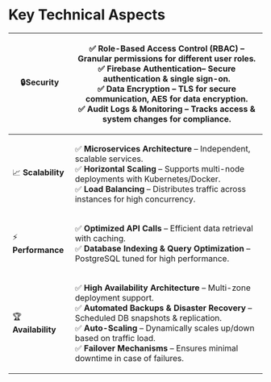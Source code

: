 # Key Technical Aspects

| 🔒**Security**      | <p>✅ <strong>Role-Based Access Control (RBAC)</strong> – Granular permissions for different user roles.<br>✅ <strong>Firebase Authentication</strong>– Secure authentication &#x26; single sign-on.<br>✅ <strong>Data Encryption</strong> – TLS for secure communication, AES for data encryption.<br>✅ <strong>Audit Logs &#x26; Monitoring</strong> – Tracks access &#x26; system changes for compliance.</p> |
| ------------------- | --------------------------------------------------------------------------------------------------------------------------------------------------------------------------------------------------------------------------------------------------------------------------------------------------------------------------------------------------------------------------------------------------------------- |
| 📈 **Scalability**  | <p>✅ <strong>Microservices Architecture</strong> – Independent, scalable services.<br>✅ <strong>Horizontal Scaling</strong> – Supports multi-node deployments with Kubernetes/Docker.<br>✅ <strong>Load Balancing</strong> – Distributes traffic across instances for high concurrency.</p>                                                                                                                     |
| ⚡ **Performance**   | <p>✅ <strong>Optimized API Calls</strong> – Efficient data retrieval with caching.<br>✅ <strong>Database Indexing &#x26; Query Optimization</strong> – PostgreSQL tuned for high performance.</p>                                                                                                                                                                                                               |
| 🏆 **Availability** | <p>✅ <strong>High Availability Architecture</strong> – Multi-zone deployment support.<br>✅ <strong>Automated Backups &#x26; Disaster Recovery</strong> – Scheduled DB snapshots &#x26; replication.<br>✅ <strong>Auto-Scaling</strong> – Dynamically scales up/down based on traffic load.<br>✅ <strong>Failover Mechanisms</strong> – Ensures minimal downtime in case of failures.</p>                        |
